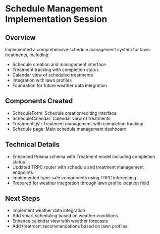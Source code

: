 # Schedule Management Implementation Session

## Overview
Implemented a comprehensive schedule management system for lawn treatments, including:
- Schedule creation and management interface
- Treatment tracking with completion status
- Calendar view of scheduled treatments
- Integration with lawn profiles
- Foundation for future weather data integration

## Components Created
- ScheduleForm: Schedule creation/editing interface
- ScheduleCalendar: Calendar view of treatments
- TreatmentList: Treatment management with completion tracking
- Schedule page: Main schedule management dashboard

## Technical Details
- Enhanced Prisma schema with Treatment model including completion status
- Updated TRPC router with schedule and treatment management endpoints
- Implemented type-safe components using TRPC inferencing
- Prepared for weather integration through lawn profile location field

## Next Steps
- Implement weather data integration
- Add smart scheduling based on weather conditions
- Enhance calendar view with weather forecasts
- Add treatment recommendations based on lawn profiles